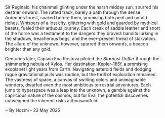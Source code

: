 
Sir Reginald, his chainmail glinting under the harsh midday sun, spurred his destrier onward.  The rutted track, barely a path through the dense Ardennes forest, snaked before them, promising both peril and untold riches.  Whispers of a lost city, glittering with gold and guarded by mythical beasts, fueled their arduous journey.  Each creak of saddle leather and snort of the horse was a testament to the dangers they braved: bandits lurking in the shadows, treacherous bogs, and the ever-present threat of starvation.  The allure of the unknown, however, spurred them onwards, a beacon brighter than any gold.

Centuries later, Captain Eva Rostova piloted the *Stardust Drifter* through the shimmering nebula of Xylos.  Her destination: Kepler-186f, a promising exoplanet light years from Earth.  Navigating asteroid fields and dodging rogue gravitational pulls was routine, but the thrill of exploration remained. The vastness of space, a canvas of swirling colors and unimaginable wonders, dwarfed even the most ambitious terrestrial adventures. Each jump to hyperspace was a leap into the unknown, a gamble against the capricious nature of the cosmos, but for Eva, the potential discoveries outweighed the inherent risks a thousandfold.

~ By Hozmi - 23 May 2025
